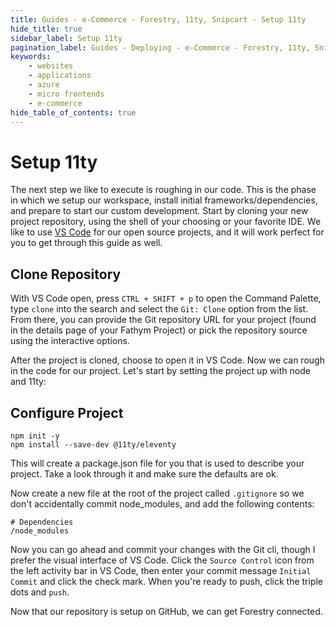 ```yaml
---
title: Guides - e-Commerce - Forestry, 11ty, Snipcart - Setup 11ty
hide_title: true
sidebar_label: Setup 11ty
pagination_label: Guides - Deploying - e-Commerce - Forestry, 11ty, Snipcart - Setup 11ty
keywords:
    - websites
    - applications
    - azure
    - micro frontends
    - e-commerce
hide_table_of_contents: true
---
```


# Setup 11ty

The next step we like to execute is roughing in our code.  This is the phase in which we setup our workspace, install initial frameworks/dependencies, and prepare to start our custom development.  Start by cloning your new project repository, using the shell of your choosing or your favorite IDE.  We like to use [VS Code](https://code.visualstudio.com/download) for our open source projects, and it will work perfect for you to get through this guide as well.  

## Clone Repository

With VS Code open, press `CTRL + SHIFT + p` to open the Command Palette, type `clone` into the search and select the `Git: Clone` option from the list.  From there, you can provide the Git repository URL for your project (found in the details page of your Fathym Project) or pick the repository source using the interactive options.

After the project is cloned, choose to open it in VS Code.  Now we can rough in the code for our project.  Let's start by setting the project up with node and 11ty:

## Configure Project

```cli
npm init -y
npm install --save-dev @11ty/eleventy
```

This will create a package.json file for you that is used to describe your project. Take a look through it and make sure the defaults are ok.

Now create a new file at the root of the project called `.gitignore` so we don't accidentally commit node_modules, and add the following contents:

```.gitignore
# Dependencies
/node_modules
```

Now you can go ahead and commit your changes with the Git cli, though I prefer the visual interface of VS Code.  Click the `Source Control` icon from the left activity bar in VS Code, then enter your commit message `Initial Commit` and click the check mark.  When you're ready to push, click the triple dots and `push`.

Now that our repository is setup on GitHub, we can get Forestry connected.
